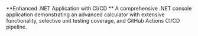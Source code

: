 **Enhanced .NET Application with CI/CD
**
A comprehensive .NET console application demonstrating an advanced calculator with extensive functionality, selective unit testing coverage, and GitHub Actions CI/CD pipeline.
